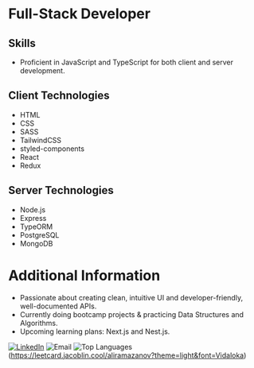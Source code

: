 # Full-Stack Developer

## Skills
- Proficient in JavaScript and TypeScript for both client and server development.

## Client Technologies
- HTML
- CSS
- SASS
- TailwindCSS
- styled-components
- React
- Redux

## Server Technologies
- Node.js
- Express
- TypeORM
- PostgreSQL
- MongoDB


# Additional Information
- Passionate about creating clean, intuitive UI and developer-friendly, well-documented APIs.
- Currently doing bootcamp projects & practicing Data Structures and Algorithms.
- Upcoming learning plans: Next.js and Nest.js.


[![LinkedIn](https://img.shields.io/badge/LinkedIn-Ali%20Ramazanov-blue)](https://www.linkedin.com/in/aliramazanov/)  ![Email](https://img.shields.io/badge/Email-aliasifzade@gmail.com-green)
![Top Languages](https://github-readme-stats.vercel.app/api/top-langs/?username=aliramazanov&layout=compact) (https://leetcard.jacoblin.cool/aliramazanov?theme=light&font=Vidaloka)

